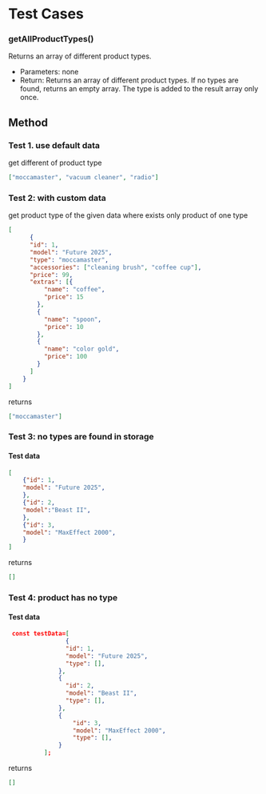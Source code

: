 # Test Cases

### **getAllProductTypes()**

Returns an array of different product types. 

  - Parameters: none
  - Return: Returns an array of different product types. If no types are found, returns an empty array. The type is added to the result array only once.

## Method


### Test 1. use default data
get different of product type 

```json
["moccamaster", "vacuum cleaner", "radio"]
```

### Test 2: with custom data
get product type of the given data where exists only product of one type
```json
[
      {
      "id": 1,
      "model": "Future 2025",
      "type": "moccamaster",
      "accessories": ["cleaning brush", "coffee cup"],
      "price": 99,
      "extras": [{
          "name": "coffee",
          "price": 15
        },
        {
          "name": "spoon",
          "price": 10
        },
        {
          "name": "color gold",
          "price": 100
        }
      ]
    }
]
```

returns
```json
["moccamaster"]
```

### Test 3: no types are found in storage 

#### Test data
```json
[
    {"id": 1,
    "model": "Future 2025",
    },
    {"id": 2,
    "model":"Beast II",
    },
    {"id": 3,
    "model": "MaxEffect 2000",
    }
]
```

returns
```json
[]
```


### Test 4: product has no type

#### Test data
```json
 const testData=[
                {
                "id": 1,
                "model": "Future 2025",
                "type": [],
              },
              {
                "id": 2,
                "model": "Beast II",
                "type": [],
              },
              {
                  "id": 3,
                  "model": "MaxEffect 2000",
                  "type": [],
              }
          ];
``` 
returns
```json
[]
```

